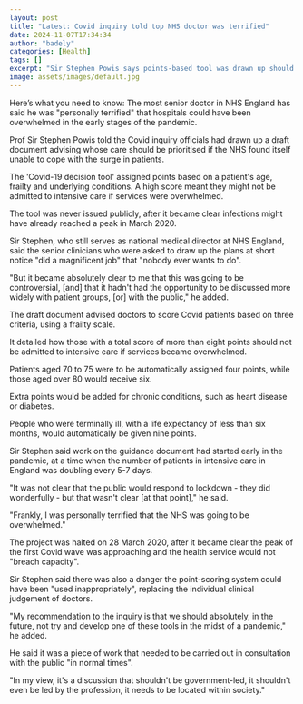 ```yaml
---
layout: post
title: "Latest: Covid inquiry told top NHS doctor was terrified"
date: 2024-11-07T17:34:34
author: "badely"
categories: [Health]
tags: []
excerpt: "Sir Stephen Powis says points-based tool was drawn up should need to prioritise patients have arisen."
image: assets/images/default.jpg
---
```


Here’s what you need to know: The most senior doctor in NHS England has said he was "personally terrified" that hospitals could have been overwhelmed in the early stages of the pandemic.

Prof Sir Stephen Powis told the Covid inquiry officials had drawn up a draft document advising whose care should be prioritised if the NHS found itself unable to cope with the surge in patients.

The 'Covid-19 decision tool' assigned points based on a patient's age, frailty and underlying conditions. A high score meant they might not be admitted to intensive care if services were overwhelmed.

The tool was never issued publicly, after it became clear infections might have already reached a peak in March 2020.

Sir Stephen, who still serves as national medical director at NHS England, said the senior clinicians who were asked to draw up the plans at short notice "did a magnificent job" that "nobody ever wants to do".

"But it became absolutely clear to me that this was going to be controversial, [and] that it hadn't had the opportunity to be discussed more widely with patient groups, [or] with the public," he added.

The draft document advised doctors to score Covid patients based on three criteria, using a frailty scale. 

It detailed how those with a total score of more than eight points should not be admitted to intensive care if services became overwhelmed. 

Patients aged 70 to 75 were to be automatically assigned four points, while those aged over 80 would receive six. 

Extra points would be added for chronic conditions, such as heart disease or diabetes.

People who were terminally ill, with a life expectancy of less than six months, would automatically be given nine points.

Sir Stephen said work on the guidance document had started early in the pandemic, at a time when the number of patients in intensive care in England was doubling every 5-7 days. 

"It was not clear that the public would respond to lockdown - they did wonderfully -  but that wasn't clear [at that point]," he said. 

"Frankly, I was personally terrified that the NHS was going to be overwhelmed."

The project was halted on 28 March 2020, after it became clear the peak of the first Covid wave was approaching and the health service would not "breach capacity". 

Sir Stephen said there was also a danger the point-scoring system could have been "used inappropriately", replacing the individual clinical judgement of doctors. 

"My recommendation to the inquiry is that we should absolutely, in the future, not try and develop one of these tools in the midst of a pandemic," he added. 

He said it was a piece of work that needed to be carried out in consultation with the public "in normal times".

"In my view, it's a discussion that shouldn't be government-led, it shouldn't even be led by the profession, it needs to be located within society."

